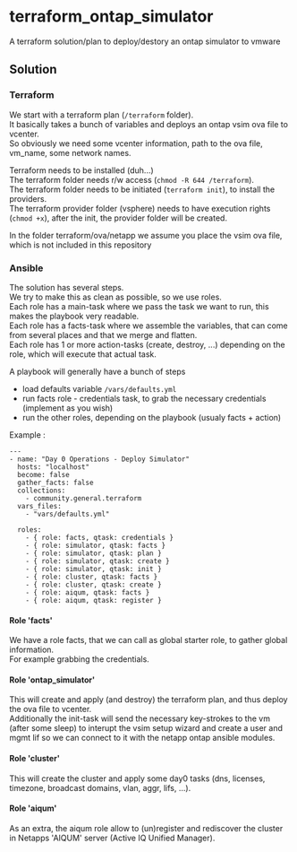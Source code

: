 # terraform_ontap_simulator

A terraform solution/plan to deploy/destory an ontap simulator to vmware

## Solution

### Terraform

We start with a terraform plan (`/terraform` folder).  
It basically takes a bunch of variables and deploys an ontap vsim ova file to vcenter.  
So obviously we need some vcenter information, path to the ova file, vm_name, some network names.  

Terraform needs to be installed (duh...)  
The terraform folder needs r/w access (`chmod -R 644 /terraform`).  
The terraform folder needs to be initiated (`terraform init`), to install the providers.  
The terraform provider folder (vsphere) needs to have execution rights (`chmod +x`), after the init, the provider folder will be created.

  
In the folder terraform/ova/netapp we assume you place the vsim ova file, which is not included in this repository

### Ansible

The solution has several steps.  
We try to make this as clean as possible, so we use roles.  
Each role has a main-task where we pass the task we want to run, this makes the playbook very readable.  
Each role has a facts-task where we assemble the variables, that can come from several places and that we merge and flatten.  
Each role has 1 or more action-tasks (create, destroy, ...) depending on the role, which will execute that actual task.  
  
A playbook will generally have a bunch of steps
- load defaults variable `/vars/defaults.yml`
- run facts role - credentials task, to grab the necessary credentials (implement as you wish)
- run the other roles, depending on the playbook (usualy facts + action)

Example : 

```
---
- name: "Day 0 Operations - Deploy Simulator"
  hosts: "localhost"
  become: false
  gather_facts: false
  collections:
    - community.general.terraform
  vars_files:
    - "vars/defaults.yml"

  roles:
    - { role: facts, qtask: credentials }  
    - { role: simulator, qtask: facts }
    - { role: simulator, qtask: plan }    
    - { role: simulator, qtask: create }
    - { role: simulator, qtask: init }    
    - { role: cluster, qtask: facts }       
    - { role: cluster, qtask: create }     
    - { role: aiqum, qtask: facts }        
    - { role: aiqum, qtask: register }         
```

#### Role 'facts'

We have a role facts, that we can call as global starter role, to gather global information.  
For example grabbing the credentials.

#### Role 'ontap_simulator'

This will create and apply (and destroy) the terraform plan, and thus deploy the ova file to vcenter.  
Additionally the init-task will send the necessary key-strokes to the vm (after some sleep) to interupt the vsim setup wizard and create a user and mgmt lif so we can connect to it with the netapp ontap ansible modules.  

#### Role 'cluster'

This will create the cluster and apply some day0 tasks (dns, licenses, timezone, broadcast domains, vlan, aggr, lifs, ...).  

#### Role 'aiqum'

As an extra, the aiqum role allow to (un)register and rediscover the cluster in Netapps 'AIQUM' server (Active IQ Unified Manager).

